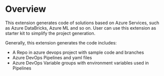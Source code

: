 # Overview

This extension generates code of solutions based on Azure Services, such as Azure DataBricks, Azure ML and so on. User can use this extension as starter kit to simplify the project generation.

Generally, this extension generates the code includes:

- A Repo in azure devops project with sample code and branches
- Azure DevOps Pipelines and yaml files
- Azure DevOps Variable groups with environment variables used in Pipelines
